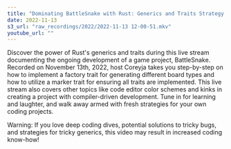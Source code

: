 ```yaml
---
title: "Dominating BattleSnake with Rust: Generics and Traits Strategy | Live Stream"
date: 2022-11-13
s3_url: "raw_recordings/2022/2022-11-13 12-00-51.mkv"
youtube_url: ""
---
```


Discover the power of Rust's generics and traits during this live stream documenting the ongoing development of a game project, BattleSnake. Recorded on November 13th, 2022, host Coreyja takes you step-by-step on how to implement a factory trait for generating different board types and how to utilize a marker trait for ensuring all traits are implemented. This live stream also covers other topics like code editor color schemes and kinks in creating a project with compiler-driven development. Tune in for learning and laughter, and walk away armed with fresh strategies for your own coding projects.

Warning: If you love deep coding dives, potential solutions to tricky bugs, and strategies for tricky generics, this video may result in increased coding know-how!
